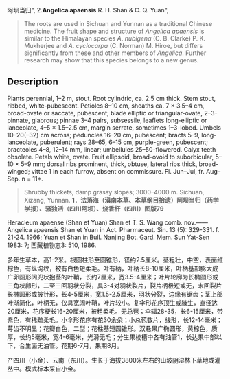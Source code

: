 阿坝当归",
2.**Angelica apaensis** R. H. Shan & C. Q. Yuan",

> The roots are used in Sichuan and Yunnan as a traditional Chinese medicine. The fruit shape and structure of *Angelica* *apaensis* is similar to the Himalayan species *A*. *nubigena* (C. B. Clarke) P. K. Mukherjee and *A*. *cyclocarpa* (C. Norman) M. Hiroe, but differs significantly from these and other members of *Angelica*. Further research may show that this species belongs to a new genus.

## Description
Plants perennial, 1–2 m, stout. Root cylindric, ca. 2.5 cm thick. Stem stout, ribbed, white-pubescent. Petioles 8–10 cm, sheaths ca. 7 × 3.5–4 cm, broad-ovate or saccate, pubescent; blade elliptic or triangular-ovate, 2–3-pinnate, glabrous; pinnae 3–4 pairs, subsessile, leaflets long-elliptic or lanceolate, 4–5 × 1.5–2.5 cm, margin serrate, sometimes 1–3-lobed. Umbels 10–20(–32) cm across; peduncles 16–20 cm, pubescent; bracts 5–9, long-lanceolate, puberulent; rays 28–65, 6–15 cm, purple-green, pubescent; bracteoles 4–8, 12–14 mm, linear; umbellules 25–50-flowered. Calyx teeth obsolete. Petals white, ovate. Fruit ellipsoid, broad-ovoid to suborbicular, 5–10 × 5–9 mm; dorsal ribs prominent, thick, obtuse, lateral ribs thick, broad-winged; vittae 1 in each furrow, absent on commissure. Fl. Jun–Jul, fr. Aug–Sep. n = 11*.

> Shrubby thickets, damp grassy slopes; 3000–4000 m. Sichuan, Xizang, Yunnan.
**1．法落海（滇南本草、本草纲目拾遗）阿坝当归（药学学报）、骚独活（四川阿坝）、烧香杆（四川）图版79**

Heracleum apaense (Shan et Yuan) Shan et T. S. Wang comb. nov.——Angelica apaensis Shan et Yuan in Act. Pharmaceut. Sin. 13 (5): 329-331. f. 21-24. 1966; Yuan et Shan in Bull. Nanjing Bot. Gard. Mem. Sun Yat-Sen 1983: 7; 西藏植物志3: 510, 1986.

多年生草本，高1-2米。根圆柱形至圆锥形，径约2.5厘米。茎粗壮，中空，表面红棕色，有纵沟纹，被有白色短柔毛。叶有柄，叶柄长8-10厘米，叶柄基部膨大成广卵圆形阔兜状抱茎的叶鞘，长约7厘米，宽3.5-4厘米；叶片轮廓为长椭圆形或三角状卵形，二至三回羽状分裂，具3-4对羽状裂片，裂片柄极短或无，末回裂片长椭圆形或披针形，长4-5厘米，宽1.5-2.5厘米，羽状分裂，边缘有锯齿；茎上部叶渐简化，叶柄无，仅具宽阔叶鞘，叶片较小。复伞形花序顶生或腋生，直径达20厘米，花序梗长16-20厘米，被粗柔毛。无总苞；伞辐28-35，长6-15厘米，带紫色，有稀疏柔毛。小伞形花序有花30余朵；小总苞数片，线形，长12-14毫米；萼齿不明显；花瓣白色，二型；花柱基短圆锥形。双悬果广椭圆形，黄棕色，质厚，长约5毫米，宽4-6毫米，光滑无毛；分生果棱槽中各有油管1，长达果中部以下，合生面无油管。花期6-7月，果期8月。

产四川（小金）、云南（东川）。生长于海拔3800米左右的山坡阴湿林下草地或灌丛中。模式标本采自小金。
